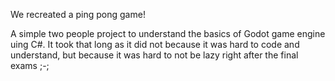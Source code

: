 We recreated a ping pong game!

A simple two people project to understand the basics of Godot game engine uing C#. It took that long as it did not because it was hard to code and understand, but because it was hard to not be lazy right after the final exams ;-;
